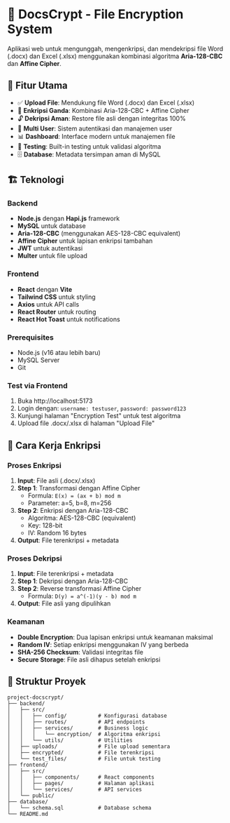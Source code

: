 # 🔐 DocsCrypt - File Encryption System

Aplikasi web untuk mengunggah, mengenkripsi, dan mendekripsi file Word (.docx) dan Excel (.xlsx) menggunakan kombinasi algoritma **Aria-128-CBC** dan **Affine Cipher**.

## 🚀 Fitur Utama

- ✅ **Upload File**: Mendukung file Word (.docx) dan Excel (.xlsx)
- 🔐 **Enkripsi Ganda**: Kombinasi Aria-128-CBC + Affine Cipher
- 🔓 **Dekripsi Aman**: Restore file asli dengan integritas 100%
- 👥 **Multi User**: Sistem autentikasi dan manajemen user
- 📊 **Dashboard**: Interface modern untuk manajemen file
- 🧪 **Testing**: Built-in testing untuk validasi algoritma
- 🗄️ **Database**: Metadata tersimpan aman di MySQL

## 🏗️ Teknologi

### Backend
- **Node.js** dengan **Hapi.js** framework
- **MySQL** untuk database
- **Aria-128-CBC** (menggunakan AES-128-CBC equivalent)
- **Affine Cipher** untuk lapisan enkripsi tambahan
- **JWT** untuk autentikasi
- **Multer** untuk file upload

### Frontend
- **React** dengan **Vite**
- **Tailwind CSS** untuk styling
- **Axios** untuk API calls
- **React Router** untuk routing
- **React Hot Toast** untuk notifications

### Prerequisites
- Node.js (v16 atau lebih baru)
- MySQL Server
- Git

### Test via Frontend
1. Buka http://localhost:5173
2. Login dengan: `username: testuser`, `password: password123`
3. Kunjungi halaman "Encryption Test" untuk test algoritma
4. Upload file .docx/.xlsx di halaman "Upload File"

## 🔐 Cara Kerja Enkripsi

### Proses Enkripsi
1. **Input**: File asli (.docx/.xlsx)
2. **Step 1**: Transformasi dengan Affine Cipher
   - Formula: `E(x) = (ax + b) mod m`
   - Parameter: a=5, b=8, m=256
3. **Step 2**: Enkripsi dengan Aria-128-CBC
   - Algoritma: AES-128-CBC (equivalent)
   - Key: 128-bit
   - IV: Random 16 bytes
4. **Output**: File terenkripsi + metadata

### Proses Dekripsi
1. **Input**: File terenkripsi + metadata
2. **Step 1**: Dekripsi dengan Aria-128-CBC
3. **Step 2**: Reverse transformasi Affine Cipher
   - Formula: `D(y) = a^(-1)(y - b) mod m`
4. **Output**: File asli yang dipulihkan

### Keamanan
- **Double Encryption**: Dua lapisan enkripsi untuk keamanan maksimal
- **Random IV**: Setiap enkripsi menggunakan IV yang berbeda
- **SHA-256 Checksum**: Validasi integritas file
- **Secure Storage**: File asli dihapus setelah enkripsi

## 📁 Struktur Proyek

```
project-docscrypt/
├── backend/
│   ├── src/
│   │   ├── config/          # Konfigurasi database
│   │   ├── routes/          # API endpoints
│   │   ├── services/        # Business logic
│   │   │   └── encryption/  # Algoritma enkripsi
│   │   └── utils/           # Utilities
│   ├── uploads/             # File upload sementara
│   ├── encrypted/           # File terenkripsi
│   └── test_files/          # File untuk testing
├── frontend/
│   ├── src/
│   │   ├── components/      # React components
│   │   ├── pages/           # Halaman aplikasi
│   │   └── services/        # API services
│   └── public/
├── database/
│   └── schema.sql           # Database schema
└── README.md
```

